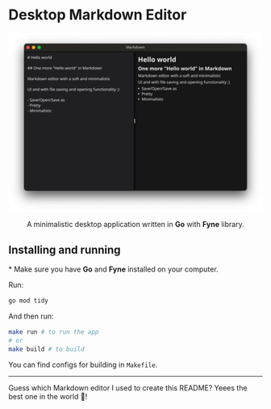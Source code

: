 # Desktop Markdown Editor

<div align="center">
  <img src="./screenshot.png" alt="screenshot"> 
</div>

<p align="center">
  A minimalistic desktop application written in <b>Go</b> with <b>Fyne</b> library.
</p>

## Installing and running
\* Make sure you have **Go** and **Fyne** installed on your computer.

Run:
```bash
go mod tidy
```

And then run:
```bash
make run # to run the app
# or
make build # to build
```

You can find configs for building in `Makefile`.

---

Guess which Markdown editor I used to create this README? Yeees the best one in the world 🙂!